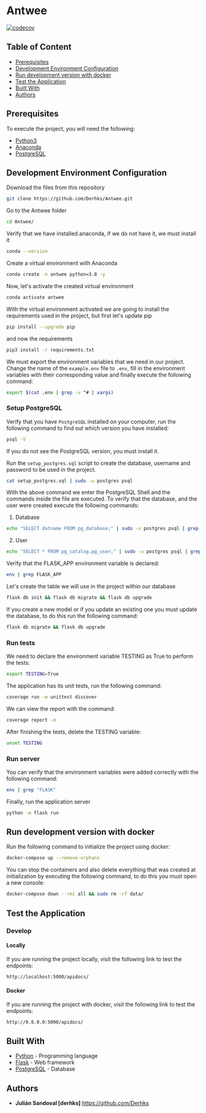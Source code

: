 # Antwee
[![codecov](https://codecov.io/gh/Derhks/Antwee/branch/main/graph/badge.svg?token=meBTrDeM4Z)](https://codecov.io/gh/Derhks/Antwee)

## Table of Content

* [Prerequisites](#prerequisites)
* [Development Environment Configuration](#development-environment-configuration)
* [Run development version with docker](#run-development-version-with-docker)
* [Test the Application](#test-the-application)
* [Built With](#built-with)
* [Authors](#authors)


## Prerequisites

To execute the project, you will need the following:

* [Python3](https://www.python.org/downloads/)
* [Anaconda](https://docs.anaconda.com/anaconda/install/index.html)
* [PostgreSQL](https://www.postgresql.org/download/)

## Development Environment Configuration

Download the files from this repository

```bash
git clone https://github.com/Derhks/Antwee.git
```

Go to the Antwee folder

```bash
cd Antwee/
```

Verify that we have installed anaconda, if we do not have it, 
we must install it

```bash
conda --version
```

Create a virtual environment with Anaconda

```bash
conda create -n antwee python=3.8 -y
```

Now, let's activate the created virtual environment

```bash
conda activate antwee
```

With the virtual environment activated we are going to install 
the requirements used in the project, but first let's update pip

```bash
pip install --upgrade pip
```

and now the requirements

```bash
pip3 install -r requirements.txt
```

We must export the environment variables that we need in our project. 
Change the name of the `example.env` file to `.env`, fill in the 
environment variables with their corresponding value and finally execute 
the following command:

```bash
export $(cat .env | grep -v ^# | xargs)
```

### Setup PostgreSQL

Verify that you have `PostgreSQL` installed on your computer, run the 
following command to find out which version you have installed:

```bash
psql -V
```

If you do not see the PostgreSQL version, you must install it.

Run the `setup_postgres.sql` script to create the database, username 
and password to be used in the project. 

```bash
cat setup_postgres.sql | sudo -u postgres psql
```

With the above command we enter the PostgreSQL Shell and the commands inside 
the file are executed. To verify that the database, and the user were created 
execute the following commands:

1. Database
```bash
echo "SELECT datname FROM pg_database;" | sudo -u postgres psql | grep antwee_db
```

2. User
```bash
echo "SELECT * FROM pg_catalog.pg_user;" | sudo -u postgres psql | grep derhks
```

Verify that the FLASK_APP environment variable is declared:

```bash
env | grep FLASK_APP
```

Let's create the table we will use in the project within our database

```bash
flask db init && flask db migrate && flask db upgrade
```

If you create a new model or if you update an existing one you 
must update the database, to do this run the following command:

```bash
flask db migrate && flask db upgrade
```


### Run tests
We need to declare the environment variable TESTING as True 
to perform the tests:

```bash
export TESTING=True
```

The application has its unit tests, run the following command:

```bash
coverage run -m unittest discover
```

We can view the report with the command:
  
```bash
coverage report -m
```

After finishing the tests, delete the TESTING variable:

```bash
unset TESTING
```


### Run server

You can verify that the environment variables were added 
correctly with the following command:

```bash
env | grep "FLASK"
```

Finally, run the application server

```bash
python -m flask run
```


## Run development version with docker

Run the following command to initialize the project using docker:

```bash
docker-compose up --remove-orphans
```

You can stop the containers and also delete everything that was 
created at initialization by executing the following command, to 
do this you must open a new console:

```bash
docker-compose down --rmi all && sudo rm -rf data/
```

## Test the Application

### Develop

#### Locally

If you are running the project locally, visit the following link to test the endpoints:

```bash
http://localhost:5000/apidocs/
```

#### Docker

If you are running the project with docker, visit the following link to test the endpoints:

```bash
http://0.0.0.0:5000/apidocs/
```

## Built With

- [Python](https://www.python.org/) - Programming language
- [Flask](https://flask.palletsprojects.com/en/1.1.x/) - Web framework
- [PostgreSQL](https://www.postgresql.org) - Database


## Authors
- **Julián Sandoval [derhks]** https://github.com/Derhks
